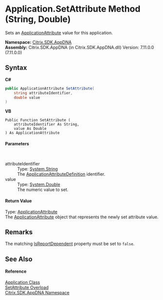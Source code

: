 # Application.SetAttribute Method (String, Double)
 

Sets an <a href="f773bd8d-2e45-6317-674a-4e122ddd2890">ApplicationAttribute</a> value for this application.

**Namespace:**&nbsp;[Citrix.SDK.AppDNA](index.md)<br />**Assembly:**&nbsp;Citrix.SDK.AppDNA (in Citrix.SDK.AppDNA.dll) Version: 7.11.0.0 (7.11.0.0)

## Syntax

**C#**
```csharp
public ApplicationAttribute SetAttribute(
	string attributeIdentifier,
	double value
)
```

**VB**
```vbnet
Public Function SetAttribute ( 
	attributeIdentifier As String,
	value As Double
) As ApplicationAttribute
```


#### Parameters
&nbsp;<dl><dt>attributeIdentifier</dt><dd>Type: <a href="http://msdn2.microsoft.com/en-us/library/s1wwdcbf" target="_blank">System.String</a><br />The <a href="6abacc77-38ad-8572-e2dd-e6f19ca0f74c">ApplicationAttributeDefinition</a> identifier.</dd><dt>value</dt><dd>Type: <a href="http://msdn2.microsoft.com/en-us/library/643eft0t" target="_blank">System.Double</a><br />The numeric value to set.</dd></dl>

#### Return Value
Type: <a href="f773bd8d-2e45-6317-674a-4e122ddd2890">ApplicationAttribute</a><br />The <a href="f773bd8d-2e45-6317-674a-4e122ddd2890">ApplicationAttribute</a> object that represents the newly set attribute value.

## Remarks
The matching <a href="7cd7e742-2052-47a8-4906-f490ff50530d">IsReportDependent</a> property must be set to `false`.

## See Also


#### Reference
<a href="1779bfff-4b29-0f26-8a09-10acdd530bbc">Application Class</a><br /><a href="39f45804-6673-a3ee-4d4c-06c8151b97c5">SetAttribute Overload</a><br /><a href="fe2d265b-410b-8b11-1eb4-a790e0b062bf">Citrix.SDK.AppDNA Namespace</a><br />